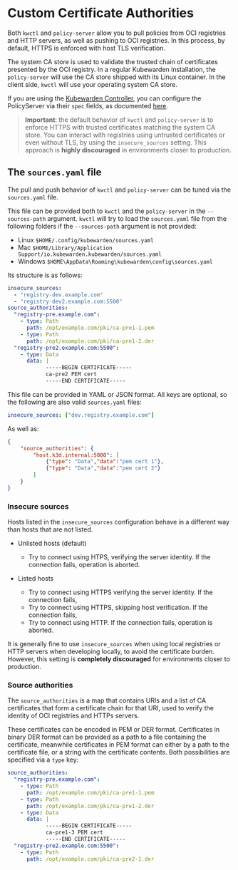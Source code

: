 # Custom Certificate Authorities

Both `kwctl` and `policy-server` allow you to pull policies from OCI registries and HTTP servers, as well as pushing to OCI registries. In this process, by default, HTTPS is enforced with host TLS verification.

The system CA store is used to validate the trusted chain of certificates presented by the OCI registry. In a regular Kubewarden installation, the `policy-server` will use the CA store shipped with its Linux container. In the client side, `kwctl` will use your operating system CA store.

If you are using the [Kubewarden Controller](https://github.com/kubewarden/kubewarden-controller),
you can configure the PolicyServer via their `spec` fields, as documented
[here](/operator-manual/policy-servers/01-custom-cas.md).

> **Important**: the default behavior of `kwctl` and `policy-server` is to enforce HTTPS with trusted certificates matching the system CA store. You can interact with registries using untrusted certificates or even without TLS, by using the `insecure_sources` setting. This approach is **highly discouraged** in environments closer to production.

## The `sources.yaml` file

The pull and push behavior of `kwctl` and `policy-server` can be tuned via the `sources.yaml` file.

This file can be provided both to `kwctl` and the `policy-server` in the `--sources-path` argument.
`kwctl` will try to load the `sources.yaml` file from the following folders if the `--sources-path` argument is not provided:
- Linux `$HOME/.config/kubewarden/sources.yaml` 
- Mac `$HOME/Library/Application Support/io.kubewarden.kubewarden/sources.yaml`
- Windows `$HOME\AppData\Roaming\kubewarden\config\sources.yaml`

Its structure is as follows:

```yaml
insecure_sources:
  - "registry-dev.example.com"
  - "registry-dev2.example.com:5500"
source_authorities:
  "registry-pre.example.com":
    - type: Path
      path: /opt/example.com/pki/ca-pre1-1.pem
    - type: Path
      path: /opt/example.com/pki/ca-pre1-2.der
  "registry-pre2.example.com:5500":
    - type: Data
      data: |
            -----BEGIN CERTIFICATE-----
            ca-pre2 PEM cert
            -----END CERTIFICATE-----
```

This file can be provided in YAML or JSON format. All keys are optional, so the following are also valid `sources.yaml` files:

```yaml
insecure_sources: ["dev.registry.example.com"]
```

As well as:

```json
{
    "source_authorities": {
        "host.k3d.internal:5000": [
            {"type": "Data","data":"pem cert 1"},
            {"type": "Data","data":"pem cert 2"}
        ]
    }
}
```

### Insecure sources

Hosts listed in the `insecure_sources` configuration behave in a different way than hosts that are not listed.

* Unlisted hosts (default)
  * Try to connect using HTPS, verifying the server identity. If the connection fails, operation is aborted.

* Listed hosts
  * Try to connect using HTTPS verifying the server identity. If the connection fails,
  * Try to connect using HTTPS, skipping host verification. If the connection fails,
  * Try to connect using HTTP. If the connection fails, operation is aborted.

It is generally fine to use `insecure_sources` when using local registries or
HTTP servers when developing locally, to avoid the certificate burden. However,
this setting is **completely discouraged** for environments closer to
production.

### Source authorities

The `source_authorities` is a map that contains URIs and a list of CA
certificates that form a certificate chain for that URI, used to verify the
identity of OCI registries and HTTPs servers.

These certificates can be encoded in PEM or DER format. Certificates in binary
DER format can be provided as a path to a file containing the certificate,
meanwhile certificates in PEM format can either by a path to the certificate
file, or a string with the certificate contents. Both possibilities are
specified via a `type` key:

```yaml
source_authorities:
  "registry-pre.example.com":
    - type: Path
      path: /opt/example.com/pki/ca-pre1-1.pem
    - type: Path
      path: /opt/example.com/pki/ca-pre1-2.der
    - type: Data
      data: |
            -----BEGIN CERTIFICATE-----
            ca-pre1-3 PEM cert
            -----END CERTIFICATE-----
  "registry-pre2.example.com:5500":
    - type: Path
      path: /opt/example.com/pki/ca-pre2-1.der
```
